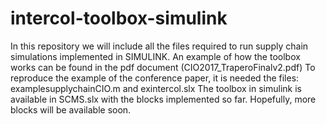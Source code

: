 # intercol-toolbox-simulink
In this repository we will include all the files required to run supply chain simulations implemented in SIMULINK.
An example of how the toolbox works can be found in the pdf document (CIO2017_TraperoFinalv2.pdf)
To reproduce the example of the conference paper, it is needed the files: examplesupplychainCIO.m  and exintercol.slx
The toolbox in simulink is available in SCMS.slx with the blocks implemented so far. Hopefully, more blocks will be available soon.

